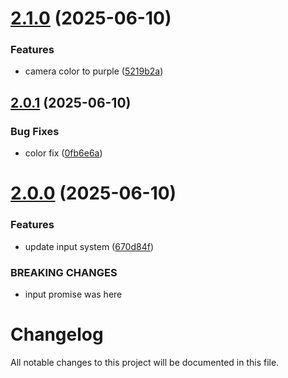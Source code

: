 # [2.1.0](https://github.com/promiseudomah/com.metaversemagna.tpromise/compare/v2.0.1...v2.1.0) (2025-06-10)


### Features

* camera color to purple ([5219b2a](https://github.com/promiseudomah/com.metaversemagna.tpromise/commit/5219b2addb41ce8db985a8cc0710ba437a842cb3))

## [2.0.1](https://github.com/promiseudomah/com.metaversemagna.tpromise/compare/v2.0.0...v2.0.1) (2025-06-10)


### Bug Fixes

* color fix ([0fb6e6a](https://github.com/promiseudomah/com.metaversemagna.tpromise/commit/0fb6e6a3886f233592ecd1f3551c5b3bb77b9352))

# [2.0.0](https://github.com/promiseudomah/com.metaversemagna.tpromise/compare/v1.2.2...v2.0.0) (2025-06-10)


### Features

* update input system ([670d84f](https://github.com/promiseudomah/com.metaversemagna.tpromise/commit/670d84fa84f130de4e78cb3c0fc1fe6a32bc1cef))


### BREAKING CHANGES

* input promise was here

# Changelog

All notable changes to this project will be documented in this file.

